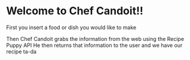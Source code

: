 # Welcome to Chef Candoit!!

First you insert a food or dish you would like to make

Then Chef Candoit grabs the information from the web using the Recipe Puppy API
He then returns that information to the user and we have our recipe ta-da

